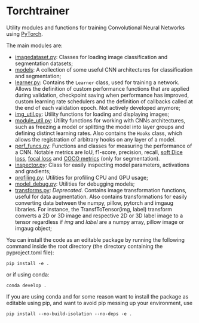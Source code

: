 # Torchtrainer

Utility modules and functions for training Convolutional Neural Networks using [PyTorch](https://pytorch.org/). 

The main modules are:

* [imagedataset.py](torchtrainer/imagedataset.py): Classes for loading image classification and segmentation datasets;
* [models](torchtrainer/models): A collection of some useful CNN architectures for classification and segmentation;
* [learner.py](torchtrainer/learner.py): Contains the `Learner` class, used for training a network. Allows the definition of custom performance functions that are applied during validation, checkpoint saving when performance has improved, custom learning rate schedulers and the definition of callbacks called at the end of each validation epoch. Not actively developed anymore;
* [img_util.py](torchtrainer/img_util.py): Utility functions for loading and displaying images; 
* [module_util.py](torchtrainer/module_util.py): Utility functions for working with CNNs architectures, such as freezing a model or splitting the model into layer groups and defining distinct learning rates. Also contains the `Hooks` class, which allows the registration of arbitrary hooks on any layer of a model.
* [perf_funcs.py](torchtrainer/perf_funcs.py): Functions and classes for measuring the performance of a CNN. Notable metrics are IoU, f1-score, precision, recall, [soft Dice loss](https://arxiv.org/abs/1606.04797), [focal loss](https://arxiv.org/abs/1708.02002) and [COCO metrics](https://github.com/cocodataset/cocoapi/tree/master/PythonAPI/pycocotools) (only for segmentation).
* [inspector.py](torchtrainer/inspector.py): Class for easily inspecting model parameters, activations and gradients;
* [profiling.py](torchtrainer/profiling.py): Utilities for profiling CPU and GPU usage;
* [model_debug.py](torchtrainer/model_debug.py): Utilities for debugging models;
* [transforms.py](torchtrainer/transforms.py): *Deprecated*. Contains image transformation functions, useful for data augmentation. Also contains transformations for easily converting data between the numpy, pillow, pytorch and imgaug libraries. For instance,  the TransfToTensor(img, label) transform converts a 2D or 3D image and respective 2D or 3D label image to a tensor regardless if *img* and *label* are a numpy array, pillow image or imgaug object;

You can install the code as an editable package by running the following command inside the root directory (the directory containing the pyproject.toml file):

```pip install -e .```

or if using conda:

```conda develop .```

If you are using conda and for some reason want to install the package as editable using pip, and want to avoid pip messing up your environment, use

```pip install --no-build-isolation --no-deps -e .```